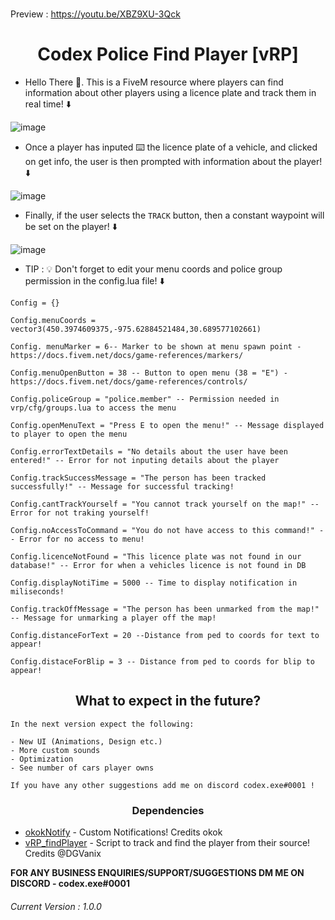 <br>

Preview : https://youtu.be/XBZ9XU-3Qck

<h1 align="center">Codex Police Find Player [vRP] </h1>

* Hello There 👋. This is a FiveM resource where players can find information about other players using a licence plate and track them in real time! ⬇️

![image](https://user-images.githubusercontent.com/70026038/153661932-267b6eb6-9b33-470c-b455-f0666cf39947.png)

* Once a player has inputed ⌨️ the licence plate of a vehicle, and clicked on get info, the user is then prompted with information about the player! ⬇️

![image](https://user-images.githubusercontent.com/70026038/153661977-9e68f346-4a5b-4f63-92f9-71b1535da93f.png)

* Finally, if the user selects the `TRACK` button, then a constant waypoint will be set on the player! ⬇️

![image](https://user-images.githubusercontent.com/70026038/152690749-25fd4dfb-8da5-4f2d-882c-aba538344cb4.png)

* TIP : 💡 Don't forget to edit your menu coords and police group permission in the config.lua file! ⬇️

```
Config = {}

Config.menuCoords = vector3(450.3974609375,-975.62884521484,30.689577102661)

Config. menuMarker = 6-- Marker to be shown at menu spawn point - https://docs.fivem.net/docs/game-references/markers/

Config.menuOpenButton = 38 -- Button to open menu (38 = "E") - https://docs.fivem.net/docs/game-references/controls/

Config.policeGroup = "police.member" -- Permission needed in vrp/cfg/groups.lua to access the menu

Config.openMenuText = "Press E to open the menu!" -- Message displayed to player to open the menu

Config.errorTextDetails = "No details about the user have been entered!" -- Error for not inputing details about the player

Config.trackSuccessMessage = "The person has been tracked successfully!" -- Message for successful tracking!

Config.cantTrackYourself = "You cannot track yourself on the map!" -- Error for not traking yourself!

Config.noAccessToCommand = "You do not have access to this command!" -- Error for no access to menu!

Config.licenceNotFound = "This licence plate was not found in our database!" -- Error for when a vehicles licence is not found in DB

Config.displayNotiTime = 5000 -- Time to display notification in miliseconds!

Config.trackOffMessage = "The person has been unmarked from the map!" -- Message for unmarking a player off the map!

Config.distanceForText = 20 --Distance from ped to coords for text to appear!

Config.distaceForBlip = 3 -- Distance from ped to coords for blip to appear!

```

<h2 align="center">What to expect in the future?</h2>

```
In the next version expect the following:

- New UI (Animations, Design etc.)
- More custom sounds
- Optimization 
- See number of cars player owns

If you have any other suggestions add me on discord codex.exe#0001 !
```




<h3 align="center">Dependencies</h3>

* [okokNotify](https://forum.cfx.re/t/okoknotify-standalone-paid/3907758) - Custom Notifications! Credits okok
* [vRP_findPlayer](https://github.com/DGVaniX/vRP/tree/master/vrp_findPlayer) - Script to track and find the player from their source! Credits @DGVanix


**FOR ANY BUSINESS ENQUIRIES/SUPPORT/SUGGESTIONS DM ME ON DISCORD - codex.exe#0001**


<h6>Current Version : 1.0.0</h6>
